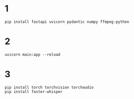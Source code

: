 # 1
```
pip install fastapi uvicorn pydantic numpy ffmpeg-python
```


# 2
```
uvicorn main:app --reload
```


# 3
```
pip install torch torchvision torchaudio
pip install faster-whisper
```